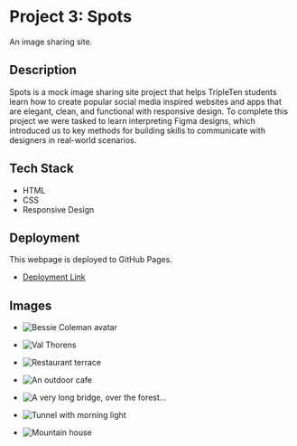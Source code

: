 # Project 3: Spots

An image sharing site.

## Description

Spots is a mock image sharing site project that helps TripleTen students learn how to create popular social media inspired websites and apps that are elegant, clean, and functional with responsive design. To complete this project we were tasked to learn interpreting Figma designs, which introduced us to key methods for building skills to communicate with designers in real-world scenarios.

## Tech Stack

- HTML
- CSS
- Responsive Design

## Deployment

This webpage is deployed to GitHub Pages.

- [Deployment Link](https://riah-live.github.io/se_project_spots/)

## Images

- ![Bessie Coleman avatar](./images/opt-avatar.jpg)

- ![Val Thorens](./images/opt-moritz-feldmann-from-pexels.jpg)

- ![Restaurant terrace](./images/opt-ceiline-from-pexels.jpg)

- ![An outdoor cafe](./images/opt-tubanur-dogan-from-pexels.jpg)

- ![A very long bridge, over the forest...](./images/opt-maurice-laschet-from-pexels.jpg)

- ![Tunnel with morning light](./images/opt-van-anh-nguyen-from-pexels.jpg)

- ![Mountain house](./images/6-opt-moritz-feldmann-from-pexels.jpg)
